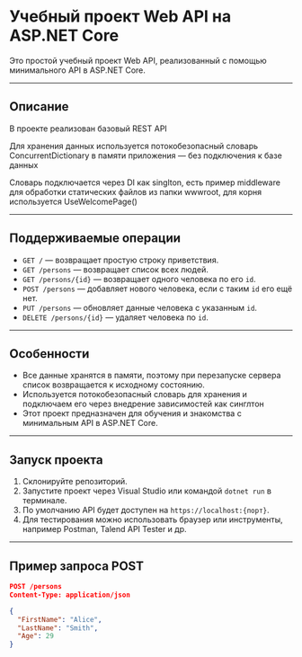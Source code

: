 # Учебный проект Web API на ASP.NET Core

Это простой учебный проект Web API, реализованный с помощью минимального API в ASP.NET Core.

---

## Описание

В проекте реализован базовый REST API

Для хранения данных используется потокобезопасный словарь ConcurrentDictionary в памяти приложения — без подключения к базе данных

Словарь подключается через DI как singlton, есть пример middleware для обработки статических файлов из папки wwwroot, для корня используется UseWelcomePage()

---

## Поддерживаемые операции

- `GET /` — возвращает простую строку приветствия.  
- `GET /persons` — возвращает список всех людей.  
- `GET /persons/{id}` — возвращает одного человека по его `id`.  
- `POST /persons` — добавляет нового человека, если с таким `id` его ещё нет.  
- `PUT /persons` — обновляет данные человека с указанным `id`.  
- `DELETE /persons/{id}` — удаляет человека по `id`.

---

## Особенности

- Все данные хранятся в памяти, поэтому при перезапуске сервера список возвращается к исходному состоянию.
- Используется потокобезопасный словарь для хранения и подключаем его через внедрение зависимостей как синглтон    
- Этот проект предназначен для обучения и знакомства с минимальным API в ASP.NET Core.

---

## Запуск проекта

1. Склонируйте репозиторий.  
2. Запустите проект через Visual Studio или командой `dotnet run` в терминале.  
3. По умолчанию API будет доступен на `https://localhost:{порт}`.  
4. Для тестирования можно использовать браузер или инструменты, например Postman, Talend API Tester и др.

---

## Пример запроса POST

```json
POST /persons
Content-Type: application/json

{
  "FirstName": "Alice",
  "LastName": "Smith",
  "Age": 29
}

